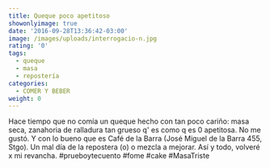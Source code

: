 ```yaml
---
title: Queque poco apetitoso
showonlyimage: true
date: '2016-09-28T13:36:42-03:00'
image: /images/uploads/interrogacio-n.jpg
rating: '0'
tags:
  - queque
  - masa
  - repostería
categories:
  - COMER Y BEBER
weight: 0
---
```

Hace tiempo que no comía un queque hecho con tan poco cariño: masa seca, zanahoria de ralladura tan grueso q' es como q es 0 apetitosa. No me gustó. Y con lo bueno que es Café de la Barra (José Miguel de la Barra 455, Stgo). Un mal día de la repostera (o) o mezcla a mejorar. Así y todo, volveré x mi revancha. #prueboytecuento #fome #cake #MasaTriste
